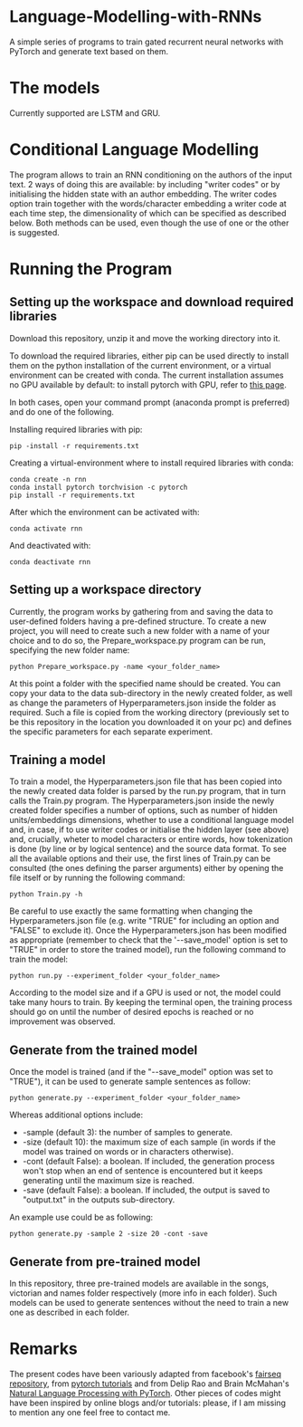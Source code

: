 # Language-Modelling-with-RNNs
A simple series of programs to train gated recurrent neural networks with PyTorch and generate text based on them.

# The models
Currently supported are LSTM and GRU.

# Conditional Language Modelling
The program allows to train an RNN conditioning on the authors of the input text. 2 ways of doing this are available: by including "writer codes" or by initialising the hidden state with an author embedding. The writer codes option train together with the words/character embedding a writer code at each time step, the dimensionality of which can be specified as described below. Both methods can be used, even though the use of one or the other is suggested.

# Running the Program
## Setting up the workspace and download required libraries

Download this repository, unzip it and move the working directory into it.

To download the required libraries, either pip can be used directly to install them on the python installation of the current environment, or a virtual environment can be created with conda. The current installation assumes no GPU available by default: to install pytorch with GPU, refer to [this page](https://pytorch.org/get-started/locally/).

In both cases, open your command prompt (anaconda prompt is preferred) and do one of the following.

Installing required libraries with pip:
```
pip -install -r requirements.txt
```

Creating a virtual-environment where to install required libraries with conda:
```
conda create -n rnn
conda install pytorch torchvision -c pytorch
pip install -r requirements.txt
```

After which the environment can be activated with:
```
conda activate rnn
```
And deactivated with:
```
conda deactivate rnn
```

## Setting up a workspace directory

Currently, the program works by gathering from and saving the data to user-defined folders having a pre-defined structure.
To create a new project, you will need to create such a new folder with a name of your choice and to do so, the Prepare_workspace.py program can be run, specifying the new folder name:
```
python Prepare_workspace.py -name <your_folder_name>
```

At this point a folder with the specified name should be created. You can copy your data to the data sub-directory in the newly created folder, as well as change the parameters of Hyperparameters.json inside the folder as required. Such a file is copied from the working directory (previously set to be this repository in the location you downloaded it on your pc) and defines the specific parameters for each separate experiment.

## Training a model

To train a model, the Hyperparameters.json file that has been copied into the newly created data folder is parsed by the run.py program, that in turn calls the Train.py program. The Hyperparameters.json inside the newly created folder specifies a number of options, such as number of hidden units/embeddings dimensions, whether to use a conditional language model and, in case, if to use writer codes or initialise the hidden layer (see above) and, crucially, wheter to model characters or entire words, how tokenization is done (by line or by logical sentence) and the source data format. To see all the available options and their use, the first lines of Train.py can be consulted (the ones defining the parser arguments) either by opening the file itself or by running the following command:
```
python Train.py -h
```
Be careful to use exactly the same formatting when changing the Hyperparameters.json file (e.g. write "TRUE" for including an option and "FALSE" to exclude it).
Once the Hyperparameters.json has been modified as appropriate (remember to check that the '--save_model' option is set to "TRUE" in order to store the trained model), run the following command to train the model:
```
python run.py --experiment_folder <your_folder_name>
```
According to the model size and if a GPU is used or not, the model could take many hours to train. By keeping the terminal open, the training process should go on until the number of desired epochs is reached or no improvement was observed.

## Generate from the trained model

Once the model is trained (and if the "--save_model" option was set to "TRUE"), it can be used to generate sample sentences as follow:
```
python generate.py --experiment_folder <your_folder_name>
```
Whereas additional options include:
- -sample (default 3): the number of samples to generate.
- -size (default 10): the maximum size of each sample (in words if the model was trained on words or in characters otherwise).
- -cont (default False): a boolean. If included, the generation process won't stop when an end of sentence is encountered but it keeps generating until the maximum size is reached.
- -save (default False): a boolean. If included, the output is saved to "output.txt" in the outputs sub-directory.

An example use could be as following:
```
python generate.py -sample 2 -size 20 -cont -save
```

## Generate from pre-trained model

In this repository, three pre-trained models are available in the songs, victorian and names folder respectively (more info in each folder). Such models can be used to generate sentences without the need to train a new one as described in each folder.

# Remarks

The present codes have been variously adapted from facebook's [fairseq repository](https://github.com/pytorch/fairseq), from [pytorch tutorials](https://pytorch.org/tutorials/) and from Delip Rao and Brain McMahan's [Natural Language Processing with PyTorch](https://github.com/joosthub/PyTorchNLPBook). Other pieces of codes might have been inspired by online blogs and/or tutorials: please, if I am missing to mention any one feel free to contact me.



